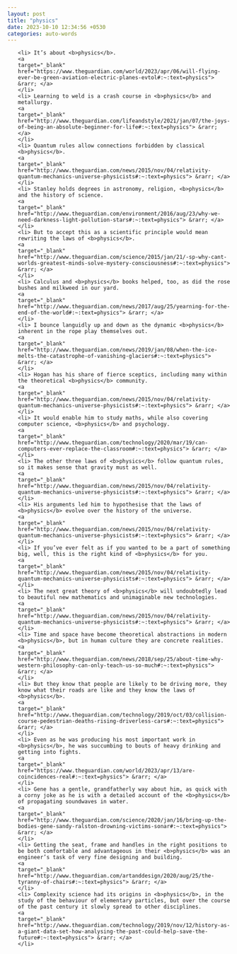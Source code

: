 ```yaml
---
layout: post
title: "physics"
date: 2023-10-10 12:34:56 +0530
categories: auto-words
---
```

<ol>

    <li> It’s about <b>physics</b>.
    <a 
    target="_blank" 
    href="https://www.theguardian.com/world/2023/apr/06/will-flying-ever-be-green-aviation-electric-planes-evtol#:~:text=physics"> &rarr; </a>
    </li>
    <li> Learning to weld is a crash course in <b>physics</b> and metallurgy.
    <a 
    target="_blank" 
    href="http://www.theguardian.com/lifeandstyle/2021/jan/07/the-joys-of-being-an-absolute-beginner-for-life#:~:text=physics"> &rarr; </a>
    </li>
    <li> Quantum rules allow connections forbidden by classical <b>physics</b>.
    <a 
    target="_blank" 
    href="http://www.theguardian.com/news/2015/nov/04/relativity-quantum-mechanics-universe-physicists#:~:text=physics"> &rarr; </a>
    </li>
    <li> Stanley holds degrees in astronomy, religion, <b>physics</b> and the history of science.
    <a 
    target="_blank" 
    href="http://www.theguardian.com/environment/2016/aug/23/why-we-need-darkness-light-pollution-stars#:~:text=physics"> &rarr; </a>
    </li>
    <li> But to accept this as a scientific principle would mean rewriting the laws of <b>physics</b>.
    <a 
    target="_blank" 
    href="http://www.theguardian.com/science/2015/jan/21/-sp-why-cant-worlds-greatest-minds-solve-mystery-consciousness#:~:text=physics"> &rarr; </a>
    </li>
    <li> Calculus and <b>physics</b> books helped, too, as did the rose bushes and milkweed in our yard.
    <a 
    target="_blank" 
    href="http://www.theguardian.com/news/2017/aug/25/yearning-for-the-end-of-the-world#:~:text=physics"> &rarr; </a>
    </li>
    <li> I bounce languidly up and down as the dynamic <b>physics</b> inherent in the rope play themselves out.
    <a 
    target="_blank" 
    href="http://www.theguardian.com/news/2019/jan/08/when-the-ice-melts-the-catastrophe-of-vanishing-glaciers#:~:text=physics"> &rarr; </a>
    </li>
    <li> Hogan has his share of fierce sceptics, including many within the theoretical <b>physics</b> community.
    <a 
    target="_blank" 
    href="http://www.theguardian.com/news/2015/nov/04/relativity-quantum-mechanics-universe-physicists#:~:text=physics"> &rarr; </a>
    </li>
    <li> It would enable him to study maths, while also covering computer science, <b>physics</b> and psychology.
    <a 
    target="_blank" 
    href="http://www.theguardian.com/technology/2020/mar/19/can-computers-ever-replace-the-classroom#:~:text=physics"> &rarr; </a>
    </li>
    <li> The other three laws of <b>physics</b> follow quantum rules, so it makes sense that gravity must as well.
    <a 
    target="_blank" 
    href="http://www.theguardian.com/news/2015/nov/04/relativity-quantum-mechanics-universe-physicists#:~:text=physics"> &rarr; </a>
    </li>
    <li> His arguments led him to hypothesise that the laws of <b>physics</b> evolve over the history of the universe.
    <a 
    target="_blank" 
    href="http://www.theguardian.com/news/2015/nov/04/relativity-quantum-mechanics-universe-physicists#:~:text=physics"> &rarr; </a>
    </li>
    <li> If you’ve ever felt as if you wanted to be a part of something big, well, this is the right kind of <b>physics</b> for you.
    <a 
    target="_blank" 
    href="http://www.theguardian.com/news/2015/nov/04/relativity-quantum-mechanics-universe-physicists#:~:text=physics"> &rarr; </a>
    </li>
    <li> The next great theory of <b>physics</b> will undoubtedly lead to beautiful new mathematics and unimaginable new technologies.
    <a 
    target="_blank" 
    href="http://www.theguardian.com/news/2015/nov/04/relativity-quantum-mechanics-universe-physicists#:~:text=physics"> &rarr; </a>
    </li>
    <li> Time and space have become theoretical abstractions in modern <b>physics</b>, but in human culture they are concrete realities.
    <a 
    target="_blank" 
    href="http://www.theguardian.com/news/2018/sep/25/about-time-why-western-philosophy-can-only-teach-us-so-much#:~:text=physics"> &rarr; </a>
    </li>
    <li> But they know that people are likely to be driving more, they know what their roads are like and they know the laws of <b>physics</b>.
    <a 
    target="_blank" 
    href="http://www.theguardian.com/technology/2019/oct/03/collision-course-pedestrian-deaths-rising-driverless-cars#:~:text=physics"> &rarr; </a>
    </li>
    <li> Even as he was producing his most important work in <b>physics</b>, he was succumbing to bouts of heavy drinking and getting into fights.
    <a 
    target="_blank" 
    href="https://www.theguardian.com/world/2023/apr/13/are-coincidences-real#:~:text=physics"> &rarr; </a>
    </li>
    <li> Gene has a gentle, grandfatherly way about him, as quick with a corny joke as he is with a detailed account of the <b>physics</b> of propagating soundwaves in water.
    <a 
    target="_blank" 
    href="http://www.theguardian.com/science/2020/jan/16/bring-up-the-bodies-gene-sandy-ralston-drowning-victims-sonar#:~:text=physics"> &rarr; </a>
    </li>
    <li> Getting the seat, frame and handles in the right positions to be both comfortable and advantageous in their <b>physics</b> was an engineer’s task of very fine designing and building.
    <a 
    target="_blank" 
    href="http://www.theguardian.com/artanddesign/2020/aug/25/the-tyranny-of-chairs#:~:text=physics"> &rarr; </a>
    </li>
    <li> Complexity science had its origins in <b>physics</b>, in the study of the behaviour of elementary particles, but over the course of the past century it slowly spread to other disciplines.
    <a 
    target="_blank" 
    href="http://www.theguardian.com/technology/2019/nov/12/history-as-a-giant-data-set-how-analysing-the-past-could-help-save-the-future#:~:text=physics"> &rarr; </a>
    </li>
